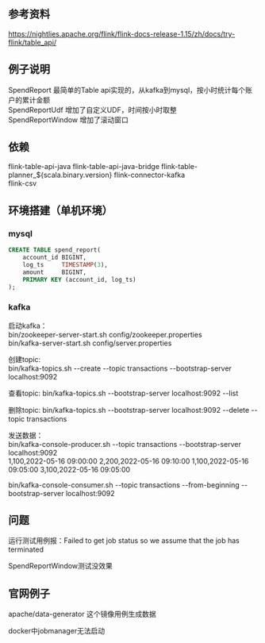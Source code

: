 ## 参考资料

https://nightlies.apache.org/flink/flink-docs-release-1.15/zh/docs/try-flink/table_api/

## 例子说明

SpendReport 最简单的Table api实现的，从kafka到mysql，按小时统计每个账户的累计金额  
SpendReportUdf 增加了自定义UDF，时间按小时取整  
SpendReportWindow 增加了滚动窗口  

## 依赖

flink-table-api-java
flink-table-api-java-bridge
flink-table-planner_${scala.binary.version}
flink-connector-kafka  
flink-csv

## 环境搭建（单机环境）

### mysql

```sql
CREATE TABLE spend_report(
    account_id BIGINT,
    log_ts     TIMESTAMP(3),
    amount     BIGINT,
    PRIMARY KEY (account_id, log_ts)
);
```

### kafka

启动kafka：  
bin/zookeeper-server-start.sh config/zookeeper.properties  
bin/kafka-server-start.sh config/server.properties  

创建topic:  
bin/kafka-topics.sh --create --topic transactions --bootstrap-server localhost:9092  

查看topic:
bin/kafka-topics.sh --bootstrap-server localhost:9092 --list

删除topic:
bin/kafka-topics.sh --bootstrap-server localhost:9092 --delete --topic transactions

发送数据：  
bin/kafka-console-producer.sh --topic transactions --bootstrap-server localhost:9092  
1,100,2022-05-16 09:00:00
2,200,2022-05-16 09:10:00
1,100,2022-05-16 09:05:00
3,100,2022-05-16 09:05:00

bin/kafka-console-consumer.sh --topic transactions --from-beginning --bootstrap-server localhost:9092


## 问题

运行测试用例报：Failed to get job status so we assume that the job has terminated  

SpendReportWindow测试没效果

## 官网例子

apache/data-generator 这个镜像用例生成数据  

docker中jobmanager无法启动